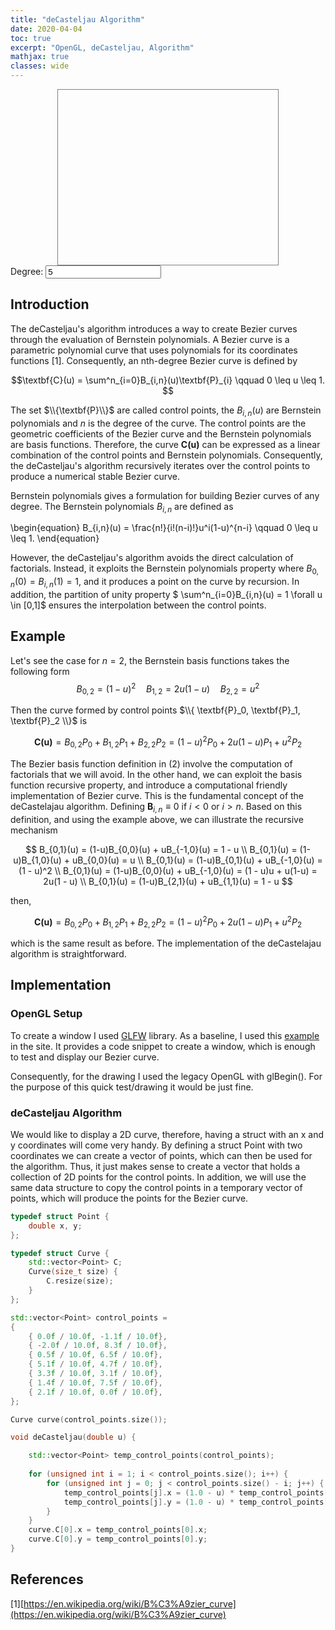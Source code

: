```yaml
---
title: "deCasteljau Algorithm"
date: 2020-04-04
toc: true
excerpt: "OpenGL, deCasteljau, Algorithm"
mathjax: true
classes: wide	
---
```



<svg id="mysvg" style="display:block; width:70%; height:20em; margin:0em auto; border:0.07em solid #808080"></svg>
<label for="degree">Degree:</label>
<input type="number" id="degree" name="degree" step="1" value="5" min="3">


<script>
var svg = document.querySelector('#mysvg');
var degree = document.getElementById("degree").value;

//dimension of svg
var svgRect = svg.getBoundingClientRect();
var svgw = svgRect.width;
var svgh = svgRect.height;

//center point of svg
var xcenter = svgw/2;
var ycenter = svgh/2;
var ctrlPts = [];
var rayCount = 20;

function randn_bm() {
    let u = 0, v = 0;
    while(u === 0) u = Math.random(); //Converting [0,1) to (0,1)
    while(v === 0) v = Math.random();
    let num = Math.sqrt( -2.0 * Math.log( u ) ) * Math.cos( 2.0 * Math.PI * v );
    //num = num / 10.0 + 0.5; // Translate to 0 -> 1
    if (num > 1 || num < 0) return randn_bm(); // resample between 0 and 1
    return num;
}

//http://stackoverflow.com/a/3642265/1869660
function makeSVGElement(tag, attrs) {
    var el= document.createElementNS('http://www.w3.org/2000/svg', tag);
    for (var k in attrs) {
        el.setAttribute(k, attrs[k]);
    }
    return el;
}

function rnPoints(){
    while(svg.firstChild != null)
        svg.removeChild(svg.firstChild);
    degree = document.getElementById("degree").value;
    for(var i = 0; i < degree; i++){
        var svgx = svgw * randn_bm();
        var svgy = svgh * randn_bm();
        ctrlPts.push({x : svgx, y : svgy});
        var circle = makeSVGElement('circle', { cx: ctrlPts[i].x,
                                        cy: ctrlPts[i].y,
                                        r: 5,
                                        stroke: 'red',
                                       'stroke-width': 2,
                                        fill: 'orange' });  
        svg.appendChild(circle);
    }
   
 // stop random point generation   
 //    if(count < 20){  
 //     count = count + 1;
    // }else{
    //  clearInterval(setIntervalID);
    // }
}

var count = 1;
var setIntervalID = setInterval(deCasteljau, 5000);

function deCasteljau(){
    rnPoints();
    var cpyCtrlPts = ctrlPts;
    var n = cpyCtrlPts.length;
    for(var u = 0.0; u <= 1.0; u += 0.001){ 
        for(var i = 1; i < n; i++){
            for(var j = 0; j < n - i; j++){
                cpyCtrlPts[j].x = (1.0-u) * cpyCtrlPts[j].x + u * cpyCtrlPts[j + 1].x
                cpyCtrlPts[j].y = (1.0-u) * cpyCtrlPts[j].y + u * cpyCtrlPts[j + 1].y
            }
        }
       var circle = makeSVGElement('circle', { cx: cpyCtrlPts[0].x,
                                        cy: cpyCtrlPts[0].y,
                                        r: 1,
                                        stroke: 'black',
                                       'stroke-width': 2,
                                        fill: 'orange' });  
       svg.appendChild(circle);
    }
    ctrlPts = [];

}

// I really enjoy working with curves since they give a lot of room for playing around 
// from a programming and mathematical perspective. The curve can be controlled by playing
// around with several variables which give a higher level of understanding on how this
// structure works.
</script>


## Introduction

The deCasteljau's algorithm introduces a way to create Bezier curves through the evaluation of Bernstein polynomials. A Bezier curve 
is a parametric polynomial curve that uses polynomials for its coordinates functions [1]. Consequently, an nth-degree Bezier curve is defined by


$$\textbf{C}(u) = \sum^n_{i=0}B_{i,n}(u)\textbf{P}_{i} \qquad  0 \leq u \leq 1. $$


The set $\\{\textbf{P}\\}$ are called control points, the $B_{i,n}(u)$ are Bernstein polynomials and $n$ is the degree of the curve.
The control points are the geometric coefficients of the Bezier curve and the Bernstein polynomials are basis functions. Therefore, 
the curve $\textbf{C(u)}$ can be expressed as a linear combination of the control points and Bernstein polynomials. Consequently, 
the deCasteljau's algorithm recursively iterates over the control points to produce a numerical stable Bezier curve.




Bernstein polynomials gives a formulation for building Bezier curves of any degree. The Bernstein polynomials $B_{i,n}$ are defined as

\begin{equation}
B_{i,n}(u) = \frac{n!}{i!(n-i)!}u^i(1-u)^{n-i} \qquad 0 \leq u \leq 1.
\end{equation}

However, the deCasteljau's algorithm avoids the direct calculation of factorials. Instead, it exploits the Bernstein polynomials property where
$B_{0,n}(0) = B_{i,n}(1) = 1$, and it produces a point on the curve by recursion. In addition, the partition of unity property $ \sum^n_{i=0}B_{i,n}(u) = 1 \forall u \in [0,1]$ 
ensures the interpolation between the control points.


## Example


Let's see the case for $n = 2$, the Bernstein basis functions takes the following form
$$B_{0,2} = (1-u)^2 \quad B_{1,2} = 2u(1-u) \quad B_{2,2}=u^2$$

Then the curve formed by control points $\\{ \textbf{P}_0, \textbf{P}_1, \textbf{P}_2 \\}$ is

$$
\textbf{C(u)} = B_{0,2}P_0 + B_{1,2}P_1 + B_{2,2}P_2 
= (1-u)^2P_0 + 2u(1-u)P_1 + u^2P_2
$$

The Bezier basis function definition in (2) involve the computation of factorials that we will avoid. In the other hand, we can exploit the basis function recursive property, and introduce a computational friendly implementation of Bezier curve. This is the fundamental concept of the deCastelajau algorithm. Defining  $\textbf{B}_{i,n} \equiv 0$ if $i < 0$ or $i > n$. Based on this definition, and using the example above, we can illustrate the recursive mechanism

$$
B_{0,1}(u) = (1-u)B_{0,0}(u) + uB_{-1,0}(u) = 1 - u \\
B_{0,1}(u) = (1-u)B_{1,0}(u) + uB_{0,0}(u) = u \\
B_{0,1}(u) = (1-u)B_{0,1}(u) + uB_{-1,0}(u) = (1 - u)^2 \\
B_{0,1}(u) = (1-u)B_{0,0}(u) + uB_{-1,0}(u) = (1 - u)u + u(1-u) = 2u(1 - u) \\
B_{0,1}(u) = (1-u)B_{2,1}(u) + uB_{1,1}(u) = 1 - u
$$

then, 

$$
\textbf{C(u)} = B_{0,2}P_0 + B_{1,2}P_1 + B_{2,2}P_2
= (1-u)^2P_0 + 2u(1-u)P_1 + u^2P_2
$$

which is the same result as before. The implementation of the deCastelajau algorithm is straightforward.


## Implementation

### OpenGL Setup

To create a window I used [GLFW](https://www.glfw.org "GLFW's Homepage") library. As a baseline, I used this [example](https://www.glfw.org/documentation.html) in the site. It provides a code snippet to create a window, which is enough to test and display our Bezier curve.

Consequently, for the drawing I used the legacy OpenGL with glBegin(). For the purpose of this quick test/drawing it would be just fine.

### deCasteljau Algorithm

We would like to display a 2D curve, therefore, having a struct with an x and y coordinates will come very handy. By defining a struct Point with two coordinates we can create a vector of points, which can then be used for the algorithm. Thus, it just makes sense to create a vector that holds a collection of 2D points for the control points. In addition, we will use the same data structure to copy the control points in a temporary vector of points, which will produce the points for the Bezier curve. 

```c++
typedef struct Point {
    double x, y;
};

typedef struct Curve {
    std::vector<Point> C;
    Curve(size_t size) {
        C.resize(size);
    }
};

std::vector<Point> control_points =
{
    { 0.0f / 10.0f, -1.1f / 10.0f},
    { -2.0f / 10.0f, 8.3f / 10.0f},
    { 0.5f / 10.0f, 6.5f / 10.0f},
    { 5.1f / 10.0f, 4.7f / 10.0f},
    { 3.3f / 10.0f, 3.1f / 10.0f},
    { 1.4f / 10.0f, 7.5f / 10.0f},
    { 2.1f / 10.0f, 0.0f / 10.0f},
};

Curve curve(control_points.size());
```

```c++
void deCasteljau(double u) {

    std::vector<Point> temp_control_points(control_points);
    
    for (unsigned int i = 1; i < control_points.size(); i++) {
        for (unsigned int j = 0; j < control_points.size() - i; j++) {
            temp_control_points[j].x = (1.0 - u) * temp_control_points[j].x + u * temp_control_points[j + 1].x;
            temp_control_points[j].y = (1.0 - u) * temp_control_points[j].y + u * temp_control_points[j + 1].y;
        }
    }  
    curve.C[0].x = temp_control_points[0].x;
    curve.C[0].y = temp_control_points[0].y;
}
```


## References
[1][https://en.wikipedia.org/wiki/B%C3%A9zier_curve](https://en.wikipedia.org/wiki/B%C3%A9zier_curve)